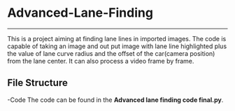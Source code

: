# Advanced-Lane-Finding
----
This is a project aiming at finding lane lines in imported images. The code is capable of taking an image and out put image with lane line
highlighted plus the value of lane curve radius and the offset of the car(camera position) from the lane center. It can also process a video
frame by frame.

## File Structure
-Code
The code can be found in the **Advanced lane finding code final.py**.

